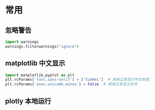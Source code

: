 # 常用

## 忽略警告

```python
import warnings
warnings.filterwarnings("ignore")
```

## matplotlib 中文显示

```python
import matplotlib.pyplot as plt
plt.rcParams['font.sans-serif'] = ['SimHei']  # 用来正常显示中文标签
plt.rcParams['axes.unicode_minus'] = False  # 用来正常显示负号
```

## plotly 本地运行

```py

```
